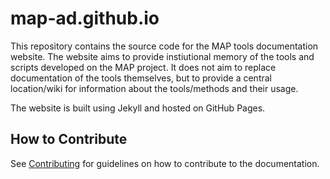 # map-ad.github.io

This repository contains the source code for the MAP tools documentation website. The website aims to provide instiutional memory of the tools and scripts developed on the MAP project. It does not aim to replace documentation of the tools themselves, but to provide a central location/wiki for information about the tools/methods and their usage.

The website is built using Jekyll and hosted on GitHub Pages.

## How to Contribute

See [Contributing](/docs/pages/main/contributing.md) for guidelines on how to contribute to the documentation.
